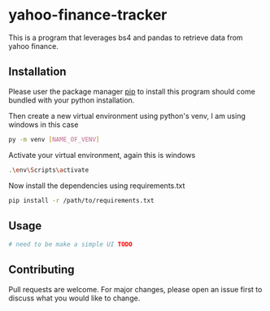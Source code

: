# yahoo-finance-tracker

This is a program that leverages bs4 and pandas to retrieve data from yahoo finance.

## Installation

Please user the package manager [pip](https://pip.pypa.io/en/stable/) to install this program should come bundled with your
python installation.

Then create a new virtual environment using python's venv, I am using windows in this case

```bash
py -m venv [NAME_OF_VENV]
```
Activate your virtual environment, again this is windows

```bash
.\env\Scripts\activate
```

Now install the dependencies using requirements.txt

```bash
pip install -r /path/to/requirements.txt
```

## Usage

```python
# need to be make a simple UI TODO
```

## Contributing
Pull requests are welcome. For major changes, please open an issue first to discuss what you would like to change.
